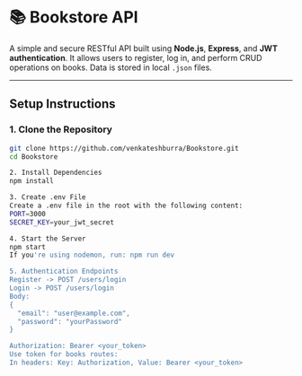 # 📚 Bookstore API

A simple and secure RESTful API built using **Node.js**, **Express**, and **JWT authentication**. 
It allows users to register, log in, and perform CRUD operations on books. Data is stored in local `.json` files.

---

## Setup Instructions

### 1. Clone the Repository

```bash
git clone https://github.com/venkateshburra/Bookstore.git
cd Bookstore

2. Install Dependencies
npm install

3. Create .env File
Create a .env file in the root with the following content:
PORT=3000
SECRET_KEY=your_jwt_secret

4. Start the Server
npm start
If you're using nodemon, run: npm run dev

5. Authentication Endpoints
Register -> POST /users/login
Login -> POST /users/login
Body:
{
  "email": "user@example.com",
  "password": "yourPassword"
}

Authorization: Bearer <your_token>
Use token for books routes:
In headers: Key: Authorization, Value: Bearer <your_token>




